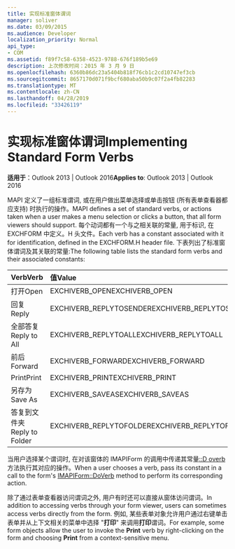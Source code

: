 ```yaml
---
title: 实现标准窗体谓词
manager: soliver
ms.date: 03/09/2015
ms.audience: Developer
localization_priority: Normal
api_type:
- COM
ms.assetid: f89f7c58-6358-4523-9788-676f189b5e69
description: 上次修改时间：2015 年 3 月 9 日
ms.openlocfilehash: 6360b86dc23a5404b818f76cb1c2cd10747ef3cb
ms.sourcegitcommit: 8657170d071f9bcf680aba50b9c07f2a4fb82283
ms.translationtype: MT
ms.contentlocale: zh-CN
ms.lasthandoff: 04/28/2019
ms.locfileid: "33426119"
---
```

# <a name="implementing-standard-form-verbs"></a><span data-ttu-id="b9877-103">实现标准窗体谓词</span><span class="sxs-lookup"><span data-stu-id="b9877-103">Implementing Standard Form Verbs</span></span>

  
  
<span data-ttu-id="b9877-104">**适用于**：Outlook 2013 | Outlook 2016</span><span class="sxs-lookup"><span data-stu-id="b9877-104">**Applies to**: Outlook 2013 | Outlook 2016</span></span> 
  
<span data-ttu-id="b9877-105">MAPI 定义了一组标准谓词, 或在用户做出菜单选择或单击按钮 (所有表单查看器都应支持) 时执行的操作。</span><span class="sxs-lookup"><span data-stu-id="b9877-105">MAPI defines a set of standard verbs, or actions taken when a user makes a menu selection or clicks a button, that all form viewers should support.</span></span> <span data-ttu-id="b9877-106">每个动词都有一个与之相关联的常量, 用于标识, 在 EXCHFORM 中定义。H 头文件。</span><span class="sxs-lookup"><span data-stu-id="b9877-106">Each verb has a constant associated with it for identification, defined in the EXCHFORM.H header file.</span></span> <span data-ttu-id="b9877-107">下表列出了标准窗体谓词及其关联的常量:</span><span class="sxs-lookup"><span data-stu-id="b9877-107">The following table lists the standard form verbs and their associated constants:</span></span>
  
|<span data-ttu-id="b9877-108">**Verb**</span><span class="sxs-lookup"><span data-stu-id="b9877-108">**Verb**</span></span>|<span data-ttu-id="b9877-109">**值**</span><span class="sxs-lookup"><span data-stu-id="b9877-109">**Value**</span></span>|
|:-----|:-----|
|<span data-ttu-id="b9877-110">打开</span><span class="sxs-lookup"><span data-stu-id="b9877-110">Open</span></span>  <br/> |<span data-ttu-id="b9877-111">EXCHIVERB_OPEN</span><span class="sxs-lookup"><span data-stu-id="b9877-111">EXCHIVERB_OPEN</span></span>  <br/> |
|<span data-ttu-id="b9877-112">回复</span><span class="sxs-lookup"><span data-stu-id="b9877-112">Reply</span></span>  <br/> |<span data-ttu-id="b9877-113">EXCHIVERB_REPLYTOSENDER</span><span class="sxs-lookup"><span data-stu-id="b9877-113">EXCHIVERB_REPLYTOSENDER</span></span>  <br/> |
|<span data-ttu-id="b9877-114">全部答复</span><span class="sxs-lookup"><span data-stu-id="b9877-114">Reply to All</span></span>  <br/> |<span data-ttu-id="b9877-115">EXCHIVERB_REPLYTOALL</span><span class="sxs-lookup"><span data-stu-id="b9877-115">EXCHIVERB_REPLYTOALL</span></span>  <br/> |
|<span data-ttu-id="b9877-116">前后</span><span class="sxs-lookup"><span data-stu-id="b9877-116">Forward</span></span>  <br/> |<span data-ttu-id="b9877-117">EXCHIVERB_FORWARD</span><span class="sxs-lookup"><span data-stu-id="b9877-117">EXCHIVERB_FORWARD</span></span>  <br/> |
|<span data-ttu-id="b9877-118">Print</span><span class="sxs-lookup"><span data-stu-id="b9877-118">Print</span></span>  <br/> |<span data-ttu-id="b9877-119">EXCHIVERB_PRINT</span><span class="sxs-lookup"><span data-stu-id="b9877-119">EXCHIVERB_PRINT</span></span>  <br/> |
|<span data-ttu-id="b9877-120">另存为</span><span class="sxs-lookup"><span data-stu-id="b9877-120">Save As</span></span>  <br/> |<span data-ttu-id="b9877-121">EXCHIVERB_SAVEAS</span><span class="sxs-lookup"><span data-stu-id="b9877-121">EXCHIVERB_SAVEAS</span></span>  <br/> |
|<span data-ttu-id="b9877-122">答复到文件夹</span><span class="sxs-lookup"><span data-stu-id="b9877-122">Reply to Folder</span></span>  <br/> |<span data-ttu-id="b9877-123">EXCHIVERB_REPLYTOFOLDER</span><span class="sxs-lookup"><span data-stu-id="b9877-123">EXCHIVERB_REPLYTOFOLDER</span></span>  <br/> |
   
<span data-ttu-id="b9877-124">当用户选择某个谓词时, 在对该窗体的 IMAPIForm 的调用中传递其常量[::D overb](imapiform-doverb.md)方法执行其对应的操作。</span><span class="sxs-lookup"><span data-stu-id="b9877-124">When a user chooses a verb, pass its constant in a call to the form's [IMAPIForm::DoVerb](imapiform-doverb.md) method to perform its corresponding action.</span></span> 
  
<span data-ttu-id="b9877-125">除了通过表单查看器访问谓词之外, 用户有时还可以直接从窗体访问谓词。</span><span class="sxs-lookup"><span data-stu-id="b9877-125">In addition to accessing verbs through your form viewer, users can sometimes access verbs directly from the form.</span></span> <span data-ttu-id="b9877-126">例如, 某些表单对象允许用户通过右键单击表单并从上下文相关的菜单中选择 "**打印**" 来调用**打印**谓词。</span><span class="sxs-lookup"><span data-stu-id="b9877-126">For example, some form objects allow the user to invoke the **Print** verb by right-clicking on the form and choosing **Print** from a context-sensitive menu.</span></span> 
  

